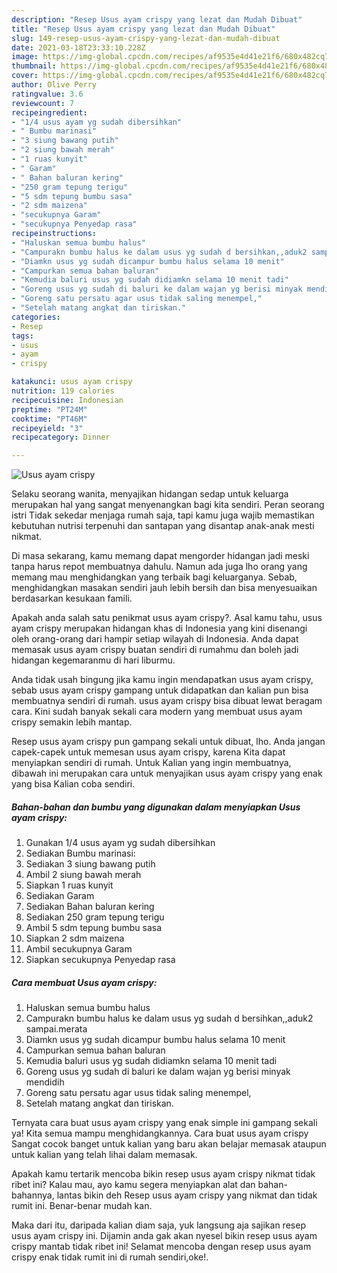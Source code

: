 ```yaml
---
description: "Resep Usus ayam crispy yang lezat dan Mudah Dibuat"
title: "Resep Usus ayam crispy yang lezat dan Mudah Dibuat"
slug: 149-resep-usus-ayam-crispy-yang-lezat-dan-mudah-dibuat
date: 2021-03-18T23:33:10.228Z
image: https://img-global.cpcdn.com/recipes/af9535e4d41e21f6/680x482cq70/usus-ayam-crispy-foto-resep-utama.jpg
thumbnail: https://img-global.cpcdn.com/recipes/af9535e4d41e21f6/680x482cq70/usus-ayam-crispy-foto-resep-utama.jpg
cover: https://img-global.cpcdn.com/recipes/af9535e4d41e21f6/680x482cq70/usus-ayam-crispy-foto-resep-utama.jpg
author: Olive Perry
ratingvalue: 3.6
reviewcount: 7
recipeingredient:
- "1/4 usus ayam yg sudah dibersihkan"
- " Bumbu marinasi"
- "3 siung bawang putih"
- "2 siung bawah merah"
- "1 ruas kunyit"
- " Garam"
- " Bahan baluran kering"
- "250 gram tepung terigu"
- "5 sdm tepung bumbu sasa"
- "2 sdm maizena"
- "secukupnya Garam"
- "secukupnya Penyedap rasa"
recipeinstructions:
- "Haluskan semua bumbu halus"
- "Campurakn bumbu halus ke dalam usus yg sudah d bersihkan,,aduk2 sampai.merata"
- "Diamkn usus yg sudah dicampur bumbu halus selama 10 menit"
- "Campurkan semua bahan baluran"
- "Kemudia baluri usus yg sudah didiamkn selama 10 menit tadi"
- "Goreng usus yg sudah di baluri ke dalam wajan yg berisi minyak mendidih"
- "Goreng satu persatu agar usus tidak saling menempel,"
- "Setelah matang angkat dan tiriskan."
categories:
- Resep
tags:
- usus
- ayam
- crispy

katakunci: usus ayam crispy 
nutrition: 119 calories
recipecuisine: Indonesian
preptime: "PT24M"
cooktime: "PT46M"
recipeyield: "3"
recipecategory: Dinner

---
```



![Usus ayam crispy](https://img-global.cpcdn.com/recipes/af9535e4d41e21f6/680x482cq70/usus-ayam-crispy-foto-resep-utama.jpg)

Selaku seorang wanita, menyajikan hidangan sedap untuk keluarga merupakan hal yang sangat menyenangkan bagi kita sendiri. Peran seorang istri Tidak sekedar menjaga rumah saja, tapi kamu juga wajib memastikan kebutuhan nutrisi terpenuhi dan santapan yang disantap anak-anak mesti nikmat.

Di masa  sekarang, kamu memang dapat mengorder hidangan jadi meski tanpa harus repot membuatnya dahulu. Namun ada juga lho orang yang memang mau menghidangkan yang terbaik bagi keluarganya. Sebab, menghidangkan masakan sendiri jauh lebih bersih dan bisa menyesuaikan berdasarkan kesukaan famili. 



Apakah anda salah satu penikmat usus ayam crispy?. Asal kamu tahu, usus ayam crispy merupakan hidangan khas di Indonesia yang kini disenangi oleh orang-orang dari hampir setiap wilayah di Indonesia. Anda dapat memasak usus ayam crispy buatan sendiri di rumahmu dan boleh jadi hidangan kegemaranmu di hari liburmu.

Anda tidak usah bingung jika kamu ingin mendapatkan usus ayam crispy, sebab usus ayam crispy gampang untuk didapatkan dan kalian pun bisa membuatnya sendiri di rumah. usus ayam crispy bisa dibuat lewat beragam cara. Kini sudah banyak sekali cara modern yang membuat usus ayam crispy semakin lebih mantap.

Resep usus ayam crispy pun gampang sekali untuk dibuat, lho. Anda jangan capek-capek untuk memesan usus ayam crispy, karena Kita dapat menyiapkan sendiri di rumah. Untuk Kalian yang ingin membuatnya, dibawah ini merupakan cara untuk menyajikan usus ayam crispy yang enak yang bisa Kalian coba sendiri.

<!--inarticleads1-->

##### Bahan-bahan dan bumbu yang digunakan dalam menyiapkan Usus ayam crispy:

1. Gunakan 1/4 usus ayam yg sudah dibersihkan
1. Sediakan  Bumbu marinasi:
1. Sediakan 3 siung bawang putih
1. Ambil 2 siung bawah merah
1. Siapkan 1 ruas kunyit
1. Sediakan  Garam
1. Sediakan  Bahan baluran kering
1. Sediakan 250 gram tepung terigu
1. Ambil 5 sdm tepung bumbu sasa
1. Siapkan 2 sdm maizena
1. Ambil secukupnya Garam
1. Siapkan secukupnya Penyedap rasa




<!--inarticleads2-->

##### Cara membuat Usus ayam crispy:

1. Haluskan semua bumbu halus
1. Campurakn bumbu halus ke dalam usus yg sudah d bersihkan,,aduk2 sampai.merata
1. Diamkn usus yg sudah dicampur bumbu halus selama 10 menit
1. Campurkan semua bahan baluran
1. Kemudia baluri usus yg sudah didiamkn selama 10 menit tadi
1. Goreng usus yg sudah di baluri ke dalam wajan yg berisi minyak mendidih
1. Goreng satu persatu agar usus tidak saling menempel,
1. Setelah matang angkat dan tiriskan.




Ternyata cara buat usus ayam crispy yang enak simple ini gampang sekali ya! Kita semua mampu menghidangkannya. Cara buat usus ayam crispy Sangat cocok banget untuk kalian yang baru akan belajar memasak ataupun untuk kalian yang telah lihai dalam memasak.

Apakah kamu tertarik mencoba bikin resep usus ayam crispy nikmat tidak ribet ini? Kalau mau, ayo kamu segera menyiapkan alat dan bahan-bahannya, lantas bikin deh Resep usus ayam crispy yang nikmat dan tidak rumit ini. Benar-benar mudah kan. 

Maka dari itu, daripada kalian diam saja, yuk langsung aja sajikan resep usus ayam crispy ini. Dijamin anda gak akan nyesel bikin resep usus ayam crispy mantab tidak ribet ini! Selamat mencoba dengan resep usus ayam crispy enak tidak rumit ini di rumah sendiri,oke!.

